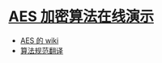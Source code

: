 # [AES 加密算法在线演示](https://aes.netlify.com/#/Main)

- [AES 的 wiki](https://zh.wikipedia.org/wiki/%E9%AB%98%E7%BA%A7%E5%8A%A0%E5%AF%86%E6%A0%87%E5%87%86)
- [算法规范翻译](https://aes.netlify.com/translate.md)
